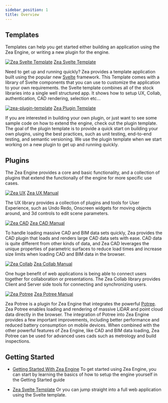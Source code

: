 ```yaml
---
sidebar_position: 1
title: Overview
---
```


## Templates

Templates can help you get started either building an application using the Zea Engine, or writing a new plugin for the engine.

<section class="cards-large">
<div class="card-large" markdown="1">

[![Zea Svelte Template](../../static/img/misc/zea-svelte-template.jpg ':class=cardImg-large')](https://github.com/ZeaInc/zea-svelte-template)
[Zea Svelte Template](https://github.com/ZeaInc/zea-svelte-template ':class=cardTitle-large')

Need to get up and running quickly? Zea provides a template application built using the popular new [Svelte](https://svelte.dev/) framework. This Template comes with a library of Svelte components that you can use to customize the application to your own requirements.
the Svelte template combines all of the stock libraries into a single well structured app. It shows how to setup UX, Collab, authentication, CAD rendering, selection etc...

 </div>

<div class="card-large" markdown="1">

[![zea-plugin-template](../../static/img/misc/zea-plugin-template.png ':class=cardImg-large')](https://github.com/ZeaInc/zea-plugin-template)
[Zea Plugin Template](https://github.com/ZeaInc/zea-plugin-template ':class=cardTitle-large')

If you are interested in building your own plugin, or just want to see some sample code on how to extend the engine, check out the plugin template. The goal of the plugin template is to provide a quick start on building your own plugins, using the best practices, such as unit testing, end-to-end testing, and semantic versioning. We use the plugin template when we start working on a new plugin to get up and running quickly.

 </div>

</section>

## Plugins

The Zea Engine provides a core and basic functionality, and a collection of plugins that extend the functionally of the engine for more specific use cases.

<section class="cards-large">

<div class="card-large" markdown="1">

[![Zea UX](../../static/img/misc/ux-handles.jpg ':class=cardImg-large')](https://docs.zea.live/zea-ux/)
[Zea UX Manual](https://docs.zea.live/zea-ux/ ':class=cardTitle-large')

The UX library provides a collection of plugins and tools for User Experience, such as Undo Redo, Onscreen widgets for moving objects around, and 3d controls to edit scene parameters.

</div>

<div class="card-large" markdown="1">

[![Zea CAD](../../static/img/misc/4x4.jpg ':class=cardImg-large')](https://docs.zea.live/zea-cad/)
[Zea CAD Manual](https://docs.zea.live/zea-cad/ ':class=cardTitle-large')

To handle loading massive CAD and BIM data sets quickly, Zea provides the CAD plugin that loads and renders large CAD data sets with ease. CAD data is quite different from other kinds of data, and Zea CAD leverages the unique properties of parametric surfaces to reduce load times and increase size limits when loading CAD and BIM data in the browser.

 </div>

<div class="card-large" markdown="1">

[![Zea Collab](../../static/img/misc/vr-collaboration.jpg ':class=cardImg-large')](https://docs.zea.live/zea-collab/)
[Zea Collab Manual](https://docs.zea.live/zea-collab/ ':class=cardTitle-large')

One huge benefit of web applications is being able to connect users together for collaboration or presentations. The Zea Collab library provides Client and Server side tools for connecting and synchronizing users.

 </div>

<div class="card-large" markdown="1">

[![Zea Potree](../../static/img/misc/zea-pointclouds.jpg ':class=cardImg-large')](https://docs.zea.live/zea-potree/)
[Zea Potree Manual](https://docs.zea.live/zea-potree/ ':class=cardTitle-large')

Zea Potree is a plugin for Zea Engine that integrates the powerful [Potree](https://github.com/potree/potree/). Zea Potree enables loading and rendering of massive LiDAR and point cloud data directly in the browser. The integration of Potree into Zea Engine provides a few important improvements, including better performance and reduced battery consumption on mobile devices. When combined with the other powerful features of Zea Engine, like CAD and BIM data loading, Zea Potree can be used for advanced uses cads such as metrology and build inspections.

 </div>

</section>

## Getting Started

- [Getting Started With Zea Engine](../Manual/Getting-Started/getting-started-overview.md)
  To get started using Zea Engine, you can start by learning the basics of how to setup the engine yourself in the Getting Started guide

- [Zea Svelte Template](https://github.com/ZeaInc/zea-svelte-template)
  Or you can jump straight into a full web application using the Svelte template.
